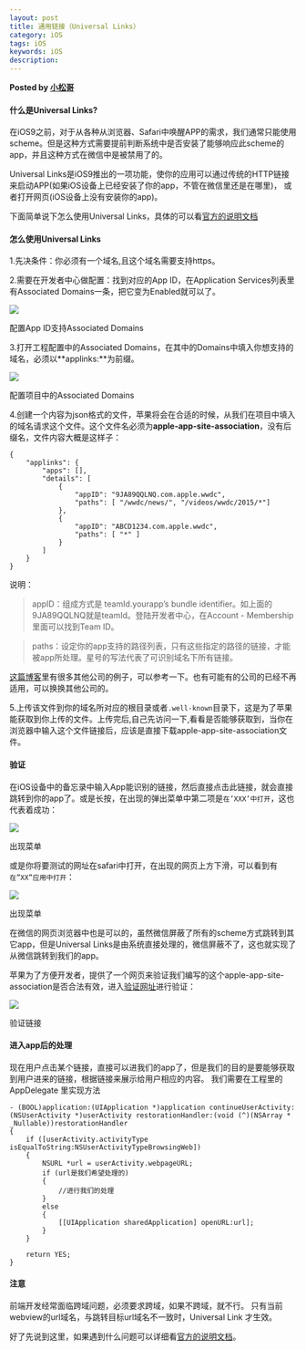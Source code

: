 ```yaml
---
layout: post
title: 通用链接（Universal Links）
category: iOS
tags: iOS
keywords: iOS
description: 
---
```



__Posted by [小松哥](https://www.jianshu.com/p/734c3eff8feb)__  


#### 什么是Universal Links?

在iOS9之前，对于从各种从浏览器、Safari中唤醒APP的需求，我们通常只能使用scheme。但是这种方式需要提前判断系统中是否安装了能够响应此scheme的app，并且这种方式在微信中是被禁用了的。

Universal Links是iOS9推出的一项功能，使你的应用可以通过传统的HTTP链接来启动APP(如果iOS设备上已经安装了你的app，不管在微信里还是在哪里)， 或者打开网页(iOS设备上没有安装你的app)。

下面简单说下怎么使用Universal Links，具体的可以看[官方的说明文档](https://link.jianshu.com?t=https://developer.apple.com/library/ios/documentation/General/Conceptual/AppSearch/UniversalLinks.html)

#### 怎么使用Universal Links

1.先决条件：你必须有一个域名,且这个域名需要支持https。

2.需要在开发者中心做配置：找到对应的App ID，在Application Services列表里有Associated Domains一条，把它变为Enabled就可以了。

![](/assets/postAssets/2018/15192698791323.webp)

配置App ID支持Associated Domains



3.打开工程配置中的Associated Domains，在其中的Domains中填入你想支持的域名，必须以**applinks:**为前缀。

![](/assets/postAssets/2018/15192698875448.webp)

配置项目中的Associated Domains



4.创建一个内容为json格式的文件，苹果将会在合适的时候，从我们在项目中填入的域名请求这个文件。这个文件名必须为**apple-app-site-association**，没有后缀名，文件内容大概是这样子：

```
{
    "applinks": {
        "apps": [],
        "details": [
            {
                "appID": "9JA89QQLNQ.com.apple.wwdc",
                "paths": [ "/wwdc/news/", "/videos/wwdc/2015/*"]
            },
            {
                "appID": "ABCD1234.com.apple.wwdc",
                "paths": [ "*" ]
            }
        ]
    }
}

```

说明：

> appID：组成方式是 teamId.yourapp’s bundle identifier。如上面的 9JA89QQLNQ就是teamId。登陆开发者中心，在Account - Membership里面可以找到Team ID。

> paths：设定你的app支持的路径列表，只有这些指定的路径的链接，才能被app所处理。星号的写法代表了可识别域名下所有链接。

[这篇博客](https://link.jianshu.com?t=http://www.jackivers.me/blog/2015/9/17/list-of-universal-link-ios-9-apps)里有很多其他公司的例子，可以参考一下。也有可能有的公司的已经不再适用，可以换换其他公司的。

5.上传该文件到你的域名所对应的根目录或者`.well-known`目录下，这是为了苹果能获取到你上传的文件。上传完后,自己先访问一下,看看是否能够获取到，当你在浏览器中输入这个文件链接后，应该是直接下载apple-app-site-association文件。

#### 验证

在iOS设备中的备忘录中输入App能识别的链接，然后直接点击此链接，就会直接跳转到你的app了。或是长按，在出现的弹出菜单中第二项是`在’XXX’中打开`，这也代表着成功：

![](/assets/postAssets/2018/15192699034652.webp)

出现菜单



或是你将要测试的网址在safari中打开，在出现的网页上方下滑，可以看到有`在”XX”应用中打开`：

![](/assets/postAssets/2018/15192699133580.webp)

出现菜单



在微信的网页浏览器中也是可以的，虽然微信屏蔽了所有的scheme方式跳转到其它app，但是Universal Links是由系统直接处理的，微信屏蔽不了，这也就实现了从微信跳转到我们的app。

苹果为了方便开发者，提供了一个网页来验证我们编写的这个apple-app-site-association是否合法有效，进入[验证网址](https://link.jianshu.com?t=https://search.developer.apple.com/appsearch-validation-tool/)进行验证：

![](/assets/postAssets/2018/15192699240855.webp)

验证链接



#### 进入app后的处理

现在用户点击某个链接，直接可以进我们的app了，但是我们的目的是要能够获取到用户进来的链接，根据链接来展示给用户相应的内容。
我们需要在工程里的 AppDelegate 里实现方法

```
- (BOOL)application:(UIApplication *)application continueUserActivity:(NSUserActivity *)userActivity restorationHandler:(void (^)(NSArray * _Nullable))restorationHandler
{
    if ([userActivity.activityType isEqualToString:NSUserActivityTypeBrowsingWeb])
    {
        NSURL *url = userActivity.webpageURL;
        if (url是我们希望处理的)
        {
            //进行我们的处理
        }
        else
        {
            [[UIApplication sharedApplication] openURL:url];
        }
    }

    return YES;
}

```

#### 注意

前端开发经常面临跨域问题，必须要求跨域，如果不跨域，就不行。
只有当前webview的url域名，与跳转目标url域名不一致时，Universal Link 才生效。

好了先说到这里，如果遇到什么问题可以详细看[官方的说明文档](https://link.jianshu.com?t=https://developer.apple.com/library/ios/documentation/General/Conceptual/AppSearch/UniversalLinks.html)。

